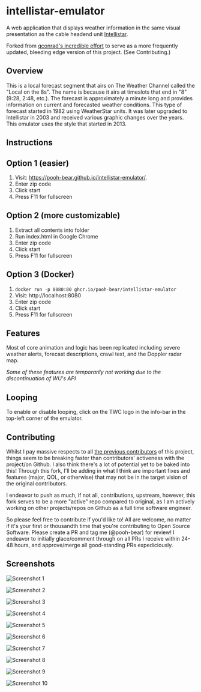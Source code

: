 # intellistar-emulator
A web application that displays weather information in the same visual presentation as the cable headend unit [Intellistar](https://en.wikipedia.org/wiki/IntelliStar).  

Forked from [qconrad's incredible effort](https://github.com/qconrad/intellistar-emulator) to serve as a more frequently updated, bleeding edge version of this project. (See Contributing.)

## Overview
This is a local forecast segment that airs on The Weather Channel called the "Local on the 8s". The name is because it airs at timeslots that end in "8" (9:28, 2:48, etc.). The forecast is approximately a minute long and provides information on current and forecasted weather conditions. This type of forecast started in 1982 using WeatherStar units. It was later upgraded to Intellistar in 2003 and received various graphic changes over the years. This emulator uses the style that started in 2013.

## Instructions
## Option 1 (easier)
1. Visit: <https://pooh-bear.github.io/intellistar-emulator/>.
2. Enter zip code
3. Click start
4. Press F11 for fullscreen

## Option 2 (more customizable)
1. Extract all contents into folder
2. Run index.html in Google Chrome
3. Enter zip code
4. Click start
5. Press F11 for fullscreen

## Option 3 (Docker)
1. `docker run -p 8080:80 ghcr.io/pooh-bear/intellistar-emulator`
2. Visit: http://localhost:8080
3. Enter zip code
4. Click start
5. Press F11 for fullscreen

## Features
Most of core animation and logic has been replicated including severe weather alerts, forecast descriptions, crawl text, and the Doppler radar map.

*Some of these features are temporarily not working due to the discontinuation of WU's API*

## Looping
To enable or disable looping, click on the TWC logo in the info-bar in the top-left corner of the emulator.

## Contributing
Whilst I pay massive respects to all [the previous contributors](https://github.com/qconrad/intellistar-emulator/graphs/contributors) of this project, things seem to be breaking faster than contributors' activeness with the project/on Github. I also think there's a lot of potential yet to be baked into this! Through this fork, I'll be adding in what I think are important fixes and features (major, QOL, or otherwise) that may not be in the target vision of the original contributors.  

I endeavor to push as much, if not all, contributions, upstream, however, this fork serves to be a more "active" repo compared to original, as I am actively working on other projects/repos on Github as a full time software engineer.  

So please feel free to contribute if you'd like to! All are welcome, no matter if it's your first or thousandth time that you're contributing to Open Source Software. Please create a PR and tag me (@pooh-bear) for review! I endeavor to initially glace/comment through on all PRs I receive within 24-48 hours, and approve/merge all good-standing PRs expediciously.

## Screenshots
![Screenshot 1](/screenshots/1.png)

![Screenshot 2](/screenshots/2.png)

![Screenshot 3](/screenshots/3.png)

![Screenshot 4](/screenshots/4.png)

![Screenshot 5](/screenshots/5.png)

![Screenshot 6](/screenshots/6.png)

![Screenshot 7](/screenshots/7.png)

![Screenshot 8](/screenshots/8.png)

![Screenshot 9](/screenshots/9.png)

![Screenshot 10](/screenshots/10.png)
